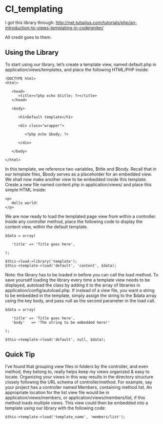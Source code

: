 CI_templating
=============
I got this library through:
http://net.tutsplus.com/tutorials/php/an-introduction-to-views-templating-in-codeigniter/

All credit goes to them.

Using the Library
-------------
To start using our library, let’s create a template view, named default.php in application/views/templates,
and place the following HTML/PHP inside:

```
!DOCTYPE html>
<html>
 
   <head>
      <title><?php echo $title; ?></title>
   </head>
 
   <body>
    
      <h1>Default template</h1>
       
      <div class="wrapper">
          
         <?php echo $body; ?>
          
      </div>
       
   </body>
    
</html>
```

In this template, we reference two variables, $title and $body.
Recall that in our template files, $body serves as a placeholder for an embedded view.
We shall now make another view to be embedded inside this template. 
Create a new file named content.php in application/views/ and place this simple HTML inside:
```
<p>
   Hello world!
</p>
```

We are now ready to load the templated page view from within a controller.
Inside any controller method, place the following code to display the content view, within the default template.

```
$data = array(
 
   'title' => 'Title goes here',
    
);
 
$this->load->library('template');
$this->template->load('default', 'content', $data);
```

Note: the library has to be loaded in before you can call the load method. To save yourself loading the library every time a template view needs to be displayed,
autoload the class by adding it to the array of libraries in application/config/autoload.php.
If instead of a view file, you want a string to be embedded in the template, simply assign the string to the $data array using the key body, and pass null as the second parameter in the load call.

```
$data = array(
 
   'title' => 'Title goes here',
   'body'   => 'The string to be embedded here!'
    
);
 
$this->template->load('default', null, $data);
```

Quick Tip
-------------
I’ve found that grouping view files in folders by the controller, and even method, they belong to, really helps keep my views organized & easy to locate.
Organizing your views in this way results in the directory structure closely following the URL schema of controller/method.
For example, say your project has a controller named Members, containing method list.
An appropriate location for the list view file would be in application/views/members, or application/views/members/list, if this method loads multiple views.
This view could then be embedded into a template using our library with the following code:

```
$this->template->load('template_name', 'members/list');
```
